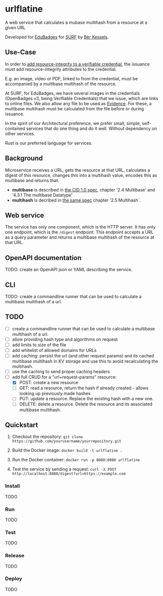 # urlflatine

A web service that calculates a mubase multihash from a resource at a given URL

Developed for [EduBadges](https://edubadges.nl) for [SURF](https://www.surf.nl) by [Bèr Kessels](https://berk.es).

## Use-Case

In order to [add resource-integrity to a verifiable credential](https://www.w3.org/TR/vc-data-integrity/#resource-integrity), the issuance must add resource-integrity attributes to the credential.

E.g. an image, video or PDF, linked to from the credential, must be accompanied by a multibase multihash of the resource. 

At SURF, for EduBadges, we have several images in the credentials (OpenBadges v3, being Verifiable Credentials) that we issue, which are links to online files. We also allow any file to be used as [Evidence](https://www.w3.org/TR/vc-data-model-2.0/#evidence). For these, a multibase multihash must be calculated from the file before or during issuance.

In the spirit of our Architectural preference, we prefer small, simple, self-contained services that do one thing and do it well. Without dependency on other services.

Rust is our preferred language for services.

## Background

Microservice receives a URL, gets the resource at that URL, calculates a digest
of this resource, changes this into a multihash value, encodes this as multibase
and returns that.

* **multibase** is described in [the CID 1.0 spec](https://www.w3.org/TR/cid-1.0/#multibase-0), chapter '2.4 Multibase' and '4.3.1 The multibase Datatype'
* **multihash** is decribed in [the same spec](https://www.w3.org/TR/cid-1.0/#multihash) chapter '2.5 Multihash`.

## Web service

The service has only one component, which is the HTTP server. It has only one endpoint, which is the `/digest` endpoint. This endpoint accepts a URL as a query parameter and returns a multibase multihash of the resource at that URL.

## OpenAPI documentation

TODO: create an OpenAPI json or YAML describing the service.

## CLI

TODO: create a commandline runner that can be used to calculate a multibase multihash of a url.

## TODO

- [ ] create a commandline runner that can be used to calculate a multibase multihash of a url.
- [ ] allow providing hash type and algorithms on request
- [ ] add limits to size of the file
- [ ] add whitelist of allowed domains for URLs
- [ ] add caching: persist the url (and other request params) and its cached multibase multihash in KV storage and use this to avoid recalculating the multihash.
- [ ] use the caching to send proper caching headers
- [ ] add full CRUD for a "url+request-params" resource:
  - [x] POST: create a new resource
  - [ ] GET: read a resource, return the hash if already created - allows looking up previously made hashes
  - [ ] PUT: update a resource. Replace the existing hash with a new one.
  - [ ] DELETE: delete a resource. Delete the resource and its associated multibase multihash.

## Quickstart

1. Checkout the repository: `git clone https://github.com/yourusername/yourrepository.git`
2. Build the Docker image: `docker build -t urlflatine .`
3. Run the Docker container: `docker run -p 8080:8080 urlflatine`

4. Test the service by sending a request:  `curl -X POST http://localhost:8080/digest?url=https://example.com`

### Install

TODO

### Run

TODO

### Test

TODO

### Release

TODO

### Deploy

TODO